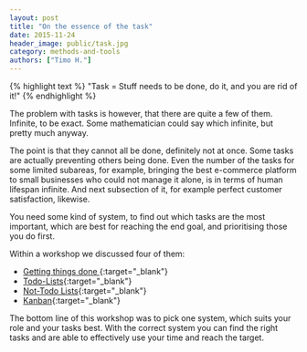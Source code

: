 ```yaml
---
layout: post
title: "On the essence of the task"
date: 2015-11-24
header_image: public/task.jpg
category: methods-and-tools
authors: ["Timo H."]
---
```


{% highlight text %}
"Task = Stuff needs to be done, do it, and you are rid of it!"
{% endhighlight %}

The problem with tasks is however, that there are quite a few of them.
Infinite, to be exact.
Some mathematician could say which infinite, but pretty much anyway.

The point is that they cannot all be done, definitely not at once.
Some tasks are actually preventing others being done.
Even the number of the tasks for some limited subareas, for example, bringing the best e-commerce platform to small businesses who could not manage it alone, is in terms of human lifespan infinite.
And next subsection of it, for example perfect customer satisfaction, likewise.

You need some kind of system, to find out which tasks are the most important, which are best for reaching the end goal, and prioritising those you do first.

Within a workshop we discussed four of them:

* [Getting things done ](https://en.wikipedia.org/wiki/Getting_Things_Done){:target="_blank"}
* [Todo-Lists](https://en.wikipedia.org/wiki/Time_management#Task_list_organization){:target="_blank"}
* [Not-Todo Lists](https://www.pinterest.com/pin/76772368624218376/){:target="_blank"}
* [Kanban](https://en.wikipedia.org/wiki/Kanban){:target="_blank"}

The bottom line of this workshop was to pick one system, which suits your role and your tasks best.
With the correct system you can find the right tasks and are able to effectively use your time and reach the target.
